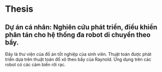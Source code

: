 # Thesis
## Dự án cá nhân: Nghiên cứu phát triển, điều khiển phân tán cho hệ thống đa robot di chuyển theo bầy.

Đây là thư viện của đồ án tốt nghiệp của sinh viên. Thuật toán được phát triển dựa trên thuật toán đổ xô theo bầy của Raynold. Ứng dụng trên các robot có các cảm biến
rời rạc.


